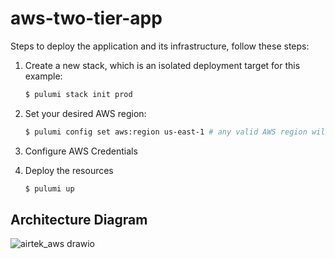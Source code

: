 # aws-two-tier-app

Steps to deploy the application and its infrastructure, follow these steps:

1. Create a new stack, which is an isolated deployment target for this example:

    ```bash
    $ pulumi stack init prod
    ```

1. Set your desired AWS region:

    ```bash
    $ pulumi config set aws:region us-east-1 # any valid AWS region will work
    ```
1. Configure AWS Credentials

1. Deploy the resources

    ```bash
    $ pulumi up

## Architecture Diagram

![airtek_aws drawio](https://user-images.githubusercontent.com/1333271/235407125-1f57f56b-230c-4663-b273-cda30f9c28ad.png)
